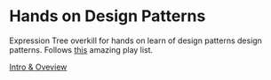 # Hands on Design Patterns

Expression Tree overkill for hands on learn of design patterns design patterns.
Follows [this](https://www.youtube.com/watch?v=LTE6BWfjOUo&list=PLZ9NgFYEMxp4pM7cZTe48udxbI1fR0zbM) amazing play list.

[Intro & Oveview](resources/Intro&Overview.md)